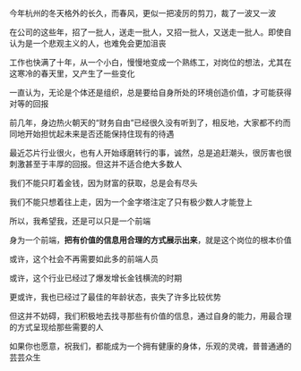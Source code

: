 今年杭州的冬天格外的长久，而春风，更似一把凌厉的剪刀，裁了一波又一波

在公司的这些年，招了一批人，送走一批人，又招一批人，又送走一批人。即使自认为是一个悲观主义的人，也难免会更加沮丧

工作也快满了十年，从一个小白，慢慢地变成一个熟练工，对岗位的想法，尤其在这寒冷的春天里，又产生了一些变化

一直认为，无论是个体还是组织，总是要给自身所处的环境创造价值，才可能获得对等的回报

前几年，身边热火朝天的“财务自由”已经很久没有听到了，相反地，大家都不约而同地开始担忧起未来是否还能保持住现有的待遇

最近芯片行业很火，也有人开始琢磨转行的事，诚然，总是追赶潮头，很厉害也很刺激甚至于丰厚的回报。但这并不适合绝大多数人

我们不能只盯着金钱，因为财富的获取，总是会有尽头

我们不能只想着往上走，因为一个金字塔注定了只有极少数人才能登上

所以，我希望我，还是可以只是一个前端

身为一个前端，**把有价值的信息用合理的方式展示出来**，就是这个岗位的根本价值

或许，这个社会不再需要如此多的前端人员

或许，这个行业已经过了爆发增长金钱横流的时期

更或许，我也已经过了最佳的年龄状态，丧失了许多比较优势

但这并不妨碍，我们积极地去找寻那些有价值的信息，通过自身的能力，用最合理的方式呈现给那些需要的人

如果你也愿意，祝我们，都能成为一个拥有健康的身体，乐观的灵魂，普普通通的芸芸众生
